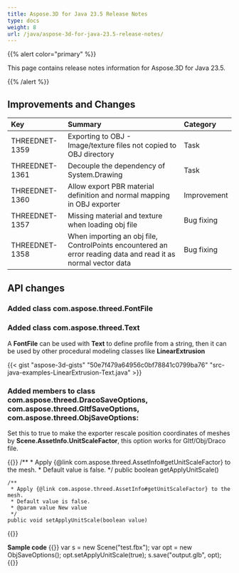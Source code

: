 ```yaml
---
title: Aspose.3D for Java 23.5 Release Notes
type: docs
weight: 8
url: /java/aspose-3d-for-java-23.5-release-notes/
---
```


{{% alert color="primary" %}}

This page contains release notes information for Aspose.3D for Java 23.5.

{{% /alert %}}
## **Improvements and Changes**

|**Key**|**Summary**|**Category**|
| :- | :- | :- |
| THREEDNET-1359 | Exporting to OBJ - Image/texture files not copied to OBJ directory  | Task |
| THREEDNET-1361 | Decouple the dependency of System.Drawing | Task |
| THREEDNET-1360 | Allow export PBR material definition and normal mapping in OBJ exporter | Improvement |
| THREEDNET-1357 | Missing material and texture when loading obj file | Bug fixing |
| THREEDNET-1358 | When importing an obj file, ControlPoints encountered an error reading data and read it as normal vector data | Bug fixing |



## API changes ##

### Added class **com.aspose.threed.FontFile**
### Added class **com.aspose.threed.Text**

A **FontFile** can be used with **Text** to define profile from a string, then it can be used by other procedural modeling classes like **LinearExtrusion**


{{< gist "aspose-3d-gists" "50e7f479a64956c0bf78841c0799ba76" "src-java-examples-LinearExtrusion-Text.java" >}}




### Added members to class **com.aspose.threed.DracoSaveOptions**, **com.aspose.threed.GltfSaveOptions**, **com.aspose.threed.ObjSaveOptions**:

Set this to true to make the exporter rescale position coordinates of meshes by **Scene.AssetInfo.UnitScaleFactor**, this option works for Gltf/Obj/Draco file.

{{<highlight java>}}
    /**
     * Apply {@link com.aspose.threed.AssetInfo#getUnitScaleFactor} to the mesh.
     * Default value is false.
     */
    public boolean getApplyUnitScale()
    
    /**
     * Apply {@link com.aspose.threed.AssetInfo#getUnitScaleFactor} to the mesh.
     * Default value is false.
     * @param value New value
     */
    public void setApplyUnitScale(boolean value)

{{</highlight>}}

**Sample code**
{{<highlight java>}}
    var s = new Scene("test.fbx");
    var opt = new ObjSaveOptions();
    opt.setApplyUnitScale(true);
    s.save("output.glb", opt);
{{</highlight>}}


